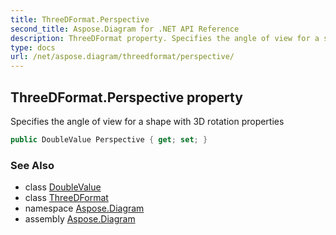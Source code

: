 ```yaml
---
title: ThreeDFormat.Perspective
second_title: Aspose.Diagram for .NET API Reference
description: ThreeDFormat property. Specifies the angle of view for a shape with 3D rotation properties
type: docs
url: /net/aspose.diagram/threedformat/perspective/
---
```

## ThreeDFormat.Perspective property

Specifies the angle of view for a shape with 3D rotation properties

```csharp
public DoubleValue Perspective { get; set; }
```

### See Also

* class [DoubleValue](../../doublevalue/)
* class [ThreeDFormat](../)
* namespace [Aspose.Diagram](../../threedformat/)
* assembly [Aspose.Diagram](../../../)


